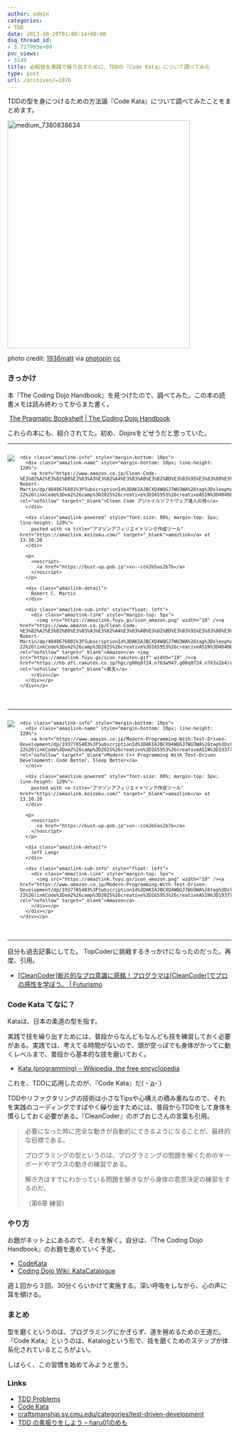 ```yaml
---
author: admin
categories:
- TDD
date: 2013-10-20T01:00:14+00:00
dsq_thread_id:
- 3.727993e+09
pvc_views:
- 3149
title: 必殺技を実践で繰り出すために、TDDの『Code Kata』について調べてみた
type: post
url: /archives/=1876
---
```


TDDの型を身につけるための方法論『Code Kata』について調べてみたことをまとめます。

[<img title="medium_7380838634" style="border-top: 0px; border-right: 0px; background-image: none; border-bottom: 0px; padding-top: 0px; padding-left: 0px; border-left: 0px; display: inline; padding-right: 0px" border="0" alt="medium_7380838634" src="https://futurismo.biz/wp-content/uploads/medium_7380838634_thumb.jpg" width="410" height="512" />][1]

photo credit: [1936matt][2] via [photopin][3] [cc][4]

### きっかけ

本『The Coding Dojo Handbook』を見つけたので、調べてみた。この本の読書メモは読み終わってからまた書く。

&#160;[The Pragmatic Bookshelf | The Coding Dojo Handbook][5] 

これらの本にも、紹介されてた。初め、Dojosをどぜうだと思っていた。

* * *

<div class="amazlink-box" style="overflow: hidden; font-size: small; zoom: 1; padding-bottom: 20px; text-align: left">
  <div class="amazlink-list" style="clear: both">
    <div class="amazlink-image" style="float: left; margin: 0px 12px 1px 0px">
      <a href="https://www.amazon.co.jp/Clean-Code-%E3%82%A2%E3%82%B8%E3%83%A3%E3%82%A4%E3%83%AB%E3%82%BD%E3%83%95%E3%83%88%E3%82%A6%E3%82%A7%E3%82%A2%E9%81%94%E4%BA%BA%E3%81%AE%E6%8A%80-Robert-Martin/dp/4048676881%3FSubscriptionId%3DAKIAJBCXQ4WQGJ7WU3WA%26tag%3Dsleephacker-22%26linkCode%3Dxm2%26camp%3D2025%26creative%3D165953%26creativeASIN%3D4048676881" rel="nofollow" target="_blank"><img style="border-top-style: none; border-left-style: none; border-bottom-style: none; border-right-style: none" src="https://ecx.images-amazon.com/images/I/51uWxRrPyYL._SL160_.jpg" /></a>
    </div>
    
    <div class="amazlink-info" style="margin-bottom: 10px">
      <div class="amazlink-name" style="margin-bottom: 10px; line-height: 120%">
        <a href="https://www.amazon.co.jp/Clean-Code-%E3%82%A2%E3%82%B8%E3%83%A3%E3%82%A4%E3%83%AB%E3%82%BD%E3%83%95%E3%83%88%E3%82%A6%E3%82%A7%E3%82%A2%E9%81%94%E4%BA%BA%E3%81%AE%E6%8A%80-Robert-Martin/dp/4048676881%3FSubscriptionId%3DAKIAJBCXQ4WQGJ7WU3WA%26tag%3Dsleephacker-22%26linkCode%3Dxm2%26camp%3D2025%26creative%3D165953%26creativeASIN%3D4048676881" rel="nofollow" target="_blank">Clean Code アジャイルソフトウェア達人の技</a>
      </div>
      
      <div class="amazlink-powered" style="font-size: 80%; margin-top: 5px; line-height: 120%">
        posted with <a title="アマゾンアフィリエイトリンク作成ツール" href="https://amazlink.keizoku.com/" target="_blank">amazlink</a> at 13.10.20
      </div>
      
      <p>
        <noscript>
          <a href="https://bust-up.gob.jp">xn--cck2b5as2b7b</a>
        </noscript>
      </p>
      
      <div class="amazlink-detail">
        Robert C. Martin
      </div>
      
      <div class="amazlink-sub-info" style="float: left">
        <div class="amazlink-link" style="margin-top: 5px">
          <img src="https://amazlink.fuyu.gs/icon_amazon.png" width="18" /><a href="https://www.amazon.co.jp/Clean-Code-%E3%82%A2%E3%82%B8%E3%83%A3%E3%82%A4%E3%83%AB%E3%82%BD%E3%83%95%E3%83%88%E3%82%A6%E3%82%A7%E3%82%A2%E9%81%94%E4%BA%BA%E3%81%AE%E6%8A%80-Robert-Martin/dp/4048676881%3FSubscriptionId%3DAKIAJBCXQ4WQGJ7WU3WA%26tag%3Dsleephacker-22%26linkCode%3Dxm2%26camp%3D2025%26creative%3D165953%26creativeASIN%3D4048676881" rel="nofollow" target="_blank">Amazon</a> <img src="https://amazlink.fuyu.gs/icon_rakuten.gif" width="18" /><a href="https://hb.afl.rakuten.co.jp/hgc/g00q0724.n763w947.g00q0724.n763x2b4/archives/c=http%3A%2F%2Fbooks.rakuten.co.jp%2Frb%2F6077754%2F&m=http%3A%2F%2Fm.rakuten.co.jp%2Frms%2Fmsv%2FItem%3Fn%3D6077754%26surl%3Dbook" rel="nofollow" target="_blank">楽天</a>
        </div></p>
      </div></p>
    </div></p>
  </div></p>
</div>

* * *

<div class="amazlink-box" style="overflow: hidden; font-size: small; zoom: 1; padding-bottom: 20px; text-align: left">
  <div class="amazlink-list" style="clear: both">
    <div class="amazlink-image" style="float: left; margin: 0px 12px 1px 0px">
      <a href="https://www.amazon.co.jp/Modern-Programming-With-Test-Driven-Development/dp/1937785483%3FSubscriptionId%3DAKIAJBCXQ4WQGJ7WU3WA%26tag%3Dsleephacker-22%26linkCode%3Dxm2%26camp%3D2025%26creative%3D165953%26creativeASIN%3D1937785483" rel="nofollow" target="_blank"><img style="border-top-style: none; border-left-style: none; border-bottom-style: none; border-right-style: none" src="https://ecx.images-amazon.com/images/I/41UOJBZ4qxL._SL160_.jpg" /></a>
    </div>
    
    <div class="amazlink-info" style="margin-bottom: 10px">
      <div class="amazlink-name" style="margin-bottom: 10px; line-height: 120%">
        <a href="https://www.amazon.co.jp/Modern-Programming-With-Test-Driven-Development/dp/1937785483%3FSubscriptionId%3DAKIAJBCXQ4WQGJ7WU3WA%26tag%3Dsleephacker-22%26linkCode%3Dxm2%26camp%3D2025%26creative%3D165953%26creativeASIN%3D1937785483" rel="nofollow" target="_blank">Modern C++ Programming With Test-Driven Development: Code Better, Sleep Better</a>
      </div>
      
      <div class="amazlink-powered" style="font-size: 80%; margin-top: 5px; line-height: 120%">
        posted with <a title="アマゾンアフィリエイトリンク作成ツール" href="https://amazlink.keizoku.com/" target="_blank">amazlink</a> at 13.10.20
      </div>
      
      <p>
        <noscript>
          <a href="https://bust-up.gob.jp">xn--cck2b5as2b7b</a>
        </noscript>
      </p>
      
      <div class="amazlink-detail">
        Jeff Langr
      </div>
      
      <div class="amazlink-sub-info" style="float: left">
        <div class="amazlink-link" style="margin-top: 5px">
          <img src="https://amazlink.fuyu.gs/icon_amazon.png" width="18" /><a href="https://www.amazon.co.jp/Modern-Programming-With-Test-Driven-Development/dp/1937785483%3FSubscriptionId%3DAKIAJBCXQ4WQGJ7WU3WA%26tag%3Dsleephacker-22%26linkCode%3Dxm2%26camp%3D2025%26creative%3D165953%26creativeASIN%3D1937785483" rel="nofollow" target="_blank">Amazon</a>
        </div></p>
      </div></p>
    </div></p>
  </div></p>
</div>

* * *

自分も過去記事にしてた。 TopCoderに挑戦するきっかけになったのだった。再度、引用。

  * [[CleanCoder]断片的なプロ意識に感銘！プログラマは[CleanCoder]でプロの感性を学ぼう。 | Futurismo][6] 

### Code Kata てなに？

Kataは、日本の柔道の型を指す。 

実践で技を繰り出すためには、普段からなんどもなんども技を練習しておく必要がある。実践では、考えてる時間がないので、頭が空っぽでも身体がかってに動くレベルまで、普段から基本的な技を磨いておく。

  * [Kata (programming) &#8211; Wikipedia, the free encyclopedia][7] 

これを、TDDに応用したのが、『Code Kata』だ( ｰ\`дｰ´)

TDDやリファクタリングの技術は小さなTipsや心構えの積み重ねなので、それを実践のコーディングですばやく繰り出すためには、普段からTDDをして身体を慣らしておく必要がある。『CleanCoder』のボブおじさんの言葉も引用。

> 必要になった時に完全な動きが自動的にできるようになることが、最終的な目標である。 
> 
> プログラミングの型というのは、プログラミングの問題を解くためのキーボードやマウスの動きの練習である。 
> 
> 解き方はすでにわかっている問題を解きながら身体の意思決定の練習をするのだ。 
> 
> （第6章 練習)

### やり方

お題がネット上にあるので、それを解く。自分は、『The Coding Dojo Handbook』のお題を進めていく予定。

  * [CodeKata][8] 
  * [Coding Dojo Wiki: KataCatalogue][9] 

週１回から３回、30分くらいかけて実施する。深い呼吸をしながら、心の声に耳を傾ける。

### まとめ

型を磨くというのは、プログラミングにかぎらず、道を極めるための王道だ。『Code Kata』というのは、Katalogという形で、技を磨くためのステップが体系化されているところがよい。

しばらく、この習慣を始めてみようと思う。

### Links

  * [TDD Problems][10] 
  * [Code Kata][11] 
  * [craftsmanship.sv.cmu.edu/categories/test-driven-development][12] 
  * [TDD の素振りをしよう &#8211; haru01のめも][13]

 [1]: https://futurismo.biz/wp-content/uploads/medium_7380838634.jpg
 [2]: https://www.flickr.com/photos/39matt/7380838634/
 [3]: https://photopin.com
 [4]: https://creativecommons.org/licenses/by-nc-nd/2.0/
 [5]: https://pragprog.com/book/ebdojo/the-coding-dojo-handbook
 [6]: https://futurismo.biz/archives/1179
 [7]: https://en.wikipedia.org/wiki/Kata_%28programming%29
 [8]: https://www.codekata.com/
 [9]: https://codingdojo.org/cgi-bin/wiki.pl?KataCatalogue
 [10]: https://sites.google.com/site/tddproblems/
 [11]: https://katas.softwarecraftsmanship.org/
 [12]: https://craftsmanship.sv.cmu.edu/categories/test-driven-development
 [13]: https://d.hatena.ne.jp/haru01/20121217/1355758723